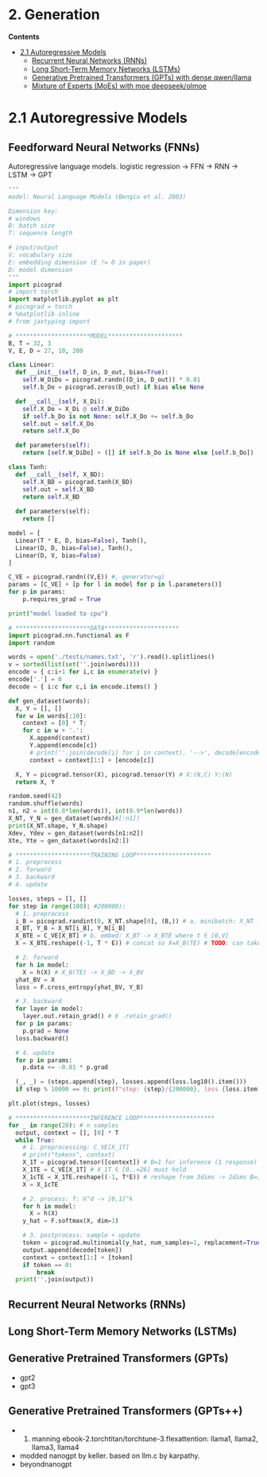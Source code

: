 # 2. Generation

**Contents**
- [2.1 Autoregressive Models]()
    - [Recurrent Neural Networks (RNNs)]()
    - [Long Short-Term Memory Networks (LSTMs)]()
    - [Generative Pretrained Transformers (GPTs) with dense qwen/llama]()
    - [Mixture of Experts (MoEs) with moe deepseek/olmoe]()
<!-- - [3.2 Diffusion Models]()
https://x.com/DrYangSong/status/1891314153580556468
https://x.com/dpkingma/status/1863662926101434594
https://x.com/sirbayes/status/1773771737127428236
https://diffusion.csail.mit.edu/
- [3.3 Variational Autocenters]()
- [3.4 Normalizing Flow Models]()
- [3.5 Generative Adversarial Networks]()
- [3.3 Energy Based Models]() -->

# 2.1 Autoregressive Models

## Feedforward Neural Networks (FNNs)

Autoregressive language models.
logistic regression -> FFN -> RNN -> LSTM -> GPT

```python
"""
model: Neural Language Models (Bengio et al. 2003)

Dimension key:
# windows
B: batch size
T: sequence length

# input/output
V: vocabulary size
E: embedding dimension (E != D in paper)
D: model dimension
"""
import picograd
# import torch
import matplotlib.pyplot as plt
# picograd = torch
# %matplotlib inline
# from jaxtyping import

# *********************MODEL*********************
B, T = 32, 3
V, E, D = 27, 10, 200

class Linear:
  def __init__(self, D_in, D_out, bias=True):
    self.W_DiDo = picograd.randn((D_in, D_out)) * 0.01
    self.b_Do = picograd.zeros(D_out) if bias else None

  def __call__(self, X_Di):
    self.X_Do = X_Di @ self.W_DiDo
    if self.b_Do is not None: self.X_Do += self.b_Do
    self.out = self.X_Do
    return self.X_Do

  def parameters(self):
    return [self.W_DiDo] + ([] if self.b_Do is None else [self.b_Do])

class Tanh:
  def __call__(self, X_BD):
    self.X_BD = picograd.tanh(X_BD)
    self.out = self.X_BD
    return self.X_BD
  
  def parameters(self):
    return []

model = [
  Linear(T * E, D, bias=False), Tanh(),
  Linear(D, D, bias=False), Tanh(),
  Linear(D, V, bias=False)
]

C_VE = picograd.randn((V,E)) #, generator=g)
params = [C_VE] + [p for l in model for p in l.parameters()]
for p in params:
    p.requires_grad = True

print("model loaded to cpu")

# *********************DATA*********************
import picograd.nn.functional as F
import random

words = open('./tests/names.txt', 'r').read().splitlines()
v = sorted(list(set(''.join(words))))
encode = { c:i+1 for i,c in enumerate(v) }
encode['.'] = 0
decode = { i:c for c,i in encode.items() }

def gen_dataset(words):
  X, Y = [], []
  for w in words[:10]:
    context = [0] * T;
    for c in w + '.':
      X.append(context)
      Y.append(encode[c])
      # print(''.join(decode[i] for i in context), '-->', decode[encode[c]])
      context = context[1:] + [encode[c]]

  X, Y = picograd.tensor(X), picograd.tensor(Y) # X:(N,C) Y:(N)
  return X, Y

random.seed(42)
random.shuffle(words)
n1, n2 = int(0.8*len(words)), int(0.9*len(words))
X_NT, Y_N = gen_dataset(words)#[:n1])
print(X_NT.shape, Y_N.shape)
Xdev, Ydev = gen_dataset(words[n1:n2])
Xte, Yte = gen_dataset(words[n2:])

# *********************TRAINING LOOP*********************
# 1. preprocess
# 2. forward
# 3. backward
# 4. update

losses, steps = [], []
for step in range(100): #200000):
  # 1. preprocess
  i_B = picograd.randint(0, X_NT.shape[0], (B,)) # a. minibatch: X_NT -> X_BT
  X_BT, Y_B = X_NT[i_B], Y_N[i_B]
  X_BTE = C_VE[X_BT] # b. embed: X_BT -> X_BTE where t ∈ [0,V]
  X = X_BTE.reshape((-1, T * E)) # concat so X=X_B(TE) # TODO: can take .view instead

  # 2. forward
  for h in model:
    X = h(X) # X_B(TE) -> X_BD -> X_BV
  yhat_BV = X
  loss = F.cross_entropy(yhat_BV, Y_B)

  # 3. backward
  for layer in model:
    layer.out.retain_grad() # 6 .retain_grad()
  for p in params:
    p.grad = None
  loss.backward()

  # 4. update
  for p in params:
    p.data += -0.01 * p.grad

  (_, _) = (steps.append(step), losses.append(loss.log10().item()))
  if step % 10000 == 0: print(f"step: {step}/{200000}, loss {loss.item()}")

plt.plot(steps, losses)

# *********************INFERENCE LOOP*********************
for _ in range(20): # n samples
  output, context = [], [0] * T
  while True:
    # 1. preprocessing: C_VE[X_1T]
    # print("tokens", context)
    X_1T = picograd.tensor([context]) # B=1 for inference (1 response)
    X_1TE = C_VE[X_1T] # X_1T ∈ [0..=26] must hold
    X_1cTE = X_1TE.reshape((-1, T*E)) # reshape from 3dims -> 2dims B=1 TE
    X = X_1cTE

    # 2. process: f: ℝ^d -> [0,1]^k
    for h in model:
      X = h(X)
    y_hat = F.softmax(X, dim=1)

    # 3. postprocess: sample + update
    token = picograd.multinomial(y_hat, num_samples=1, replacement=True).item()#, generator=g).item()
    output.append(decode[token])
    context = context[1:] + [token]
    if token == 0:
        break
  print(''.join(output))
```

## Recurrent Neural Networks (RNNs)

## Long Short-Term Memory Networks (LSTMs)

## Generative Pretrained Transformers (GPTs)

- gpt2
- gpt3

## Generative Pretrained Transformers (GPTs++)

- 1. manning ebook-2.torchtitan/torchtune-3.flexattention: llama1, llama2, llama3, llama4
- modded nanogpt by keller. based on llm.c by karpathy.
- beyondnanogpt
